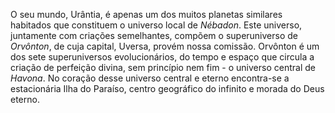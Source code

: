 O seu mundo, Urântia, é apenas um dos muitos  planetas similares habitados que constituem o universo local de *Nébadon*. Este universo, juntamente com criações semelhantes, compõem o superuniverso de *Orvônton*, de cuja capital, Uversa, provém nossa comissão. Orvônton é um dos sete superuniversos evolucionários, do tempo e espaço que circula a criação de perfeição divina, sem princípio nem fim - o universo central de *Havona*. No coração desse universo central e eterno encontra-se a estacionária Ilha do Paraíso, centro geográfico do infinito e morada do Deus eterno.
